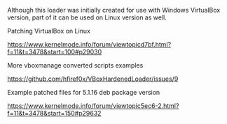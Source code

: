Although this loader was initially created for use with Windows VirtualBox version, part of it can be used on Linux version as well.

Patching VirtualBox on Linux

https://www.kernelmode.info/forum/viewtopicd7bf.html?f=11&t=3478&start=100#p29030

More vboxmanage converted scripts examples

https://github.com/hfiref0x/VBoxHardenedLoader/issues/9

Example patched files for 5.1.16 deb package version

https://www.kernelmode.info/forum/viewtopic5ec6-2.html?f=11&t=3478&start=150#p29632